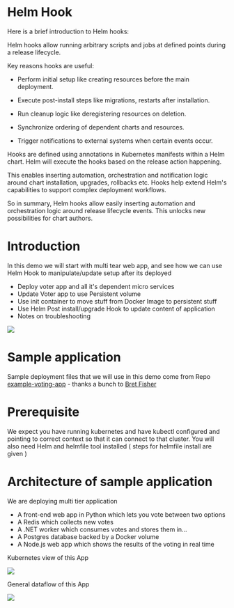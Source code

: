 # Helm Hook

Here is a brief introduction to Helm hooks:

Helm hooks allow running arbitrary scripts and jobs at defined points during a release lifecycle. 

Key reasons hooks are useful:

- Perform initial setup like creating resources before the main deployment.

- Execute post-install steps like migrations, restarts after installation.

- Run cleanup logic like deregistering resources on deletion. 

- Synchronize ordering of dependent charts and resources.

- Trigger notifications to external systems when certain events occur.

Hooks are defined using annotations in Kubernetes manifests within a Helm chart. Helm will execute the hooks based on the release action happening.

This enables inserting automation, orchestration and notification logic around chart installation, upgrades, rollbacks etc. Hooks help extend Helm's capabilities to support complex deployment workflows.

So in summary, Helm hooks allow easily inserting automation and orchestration logic around release lifecycle events. This unlocks new possibilities for chart authors.

# Introduction 

In this demo we will start with multi tear web app, and see how we can use Helm Hook to manipulate/update setup after its deployed 

- Deploy voter app and all it's dependent micro services 
- Update Voter app to use Persistent volume 
- Use init container to move stuff from Docker Image to persistent stuff
- Use Helm Post install/upgrade Hook to update content of application 
- Notes on troubleshooting 

![](https://i.ibb.co/hFRCb4g/cat-vs-dog-animation.gif)

# Sample application

Sample deployment files that we will use in this demo come from Repo [example-voting-app](https://github.com/dockersamples/example-voting-app) - thanks a bunch to [Bret Fisher](https://github.com/BretFisher)

# Prerequisite

We expect you have running kubernetes and have kubectl configured and pointing to correct context so that it can connect to that cluster.
You will also need Helm and helmfile tool installed ( steps for helmfile install are given ) 

# Architecture of sample application  

We are deploying multi tier application 

- A front-end web app in Python which lets you vote between two options
- A Redis which collects new votes
- A .NET worker which consumes votes and stores them in…
- A Postgres database backed by a Docker volume
- A Node.js web app which shows the results of the voting in real time

Kubernetes view of this App

![](https://i.ibb.co/9yVvQ5p/voterapp.png)

General dataflow of this App

![](https://github.com/dockersamples/example-voting-app/blob/3accda954e7c79ca4d90c83100df0d827df0770d/architecture.excalidraw.png?raw=true)

